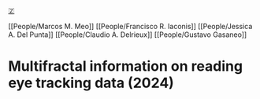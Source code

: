 [🇿](zotero://select/library/items/MFWTLW88)

[[People/Marcos M. Meo]] [[People/Francisco R. Iaconis]] [[People/Jessica A. Del Punta]] [[People/Claudio A. Delrieux]] [[People/Gustavo Gasaneo]] 
# Multifractal information on reading eye tracking data (2024)

